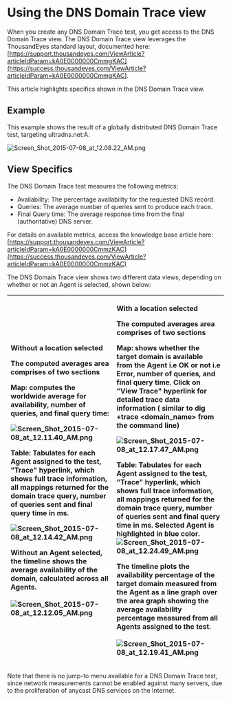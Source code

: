 # Using the DNS Domain Trace view

When you create any DNS Domain Trace test, you get access to the DNS Domain Trace view.  The DNS Domain Trace view leverages the ThousandEyes standard layout, documented here: [https://support.thousandeyes.com/ViewArticle?articleIdParam=kA0E0000000CmmgKAC](https://success.thousandeyes.com/ViewArticle?articleIdParam=kA0E0000000CmmgKAC).  

This article highlights specifics shown in the DNS Domain Trace view.

## Example

This example shows the result of a globally distributed DNS Domain Trace test, targeting ultradns.net:A.

![Screen\_Shot\_2015-07-08\_at\_12.08.22\_AM.png](https://success.thousandeyes.com/servlet/rtaImage?eid=ka044000000UJk7&feoid=00NE0000006OT0r&refid=0EME0000000DWOw)

## View Specifics

The DNS Domain Trace test measures the following metrics:

* Availability: The percentage availability for the requested DNS record.
* Queries: The average number of queries sent to produce each trace.
* Final Query time: The average response time from the final \(authoritative\) DNS server.

For details on available metrics, access the knowledge base article here: [https://support.thousandeyes.com/ViewArticle?articleIdParam=kA0E0000000CmmzKAC](https://success.thousandeyes.com/ViewArticle?articleIdParam=kA0E0000000CmmzKAC)

The DNS Domain Trace view shows two different data views, depending on whether or not an Agent is selected, shown below:

<table>
  <thead>
    <tr>
      <th style="text-align:left">
        <p><b>Without a location selected</b>
        </p>
        <p>The computed averages area comprises of two sections</p>
        <p><b>Map: </b>computes the worldwide average for availability, number of
          queries, and final query time:</p>
        <p>
          <img src="https://success.thousandeyes.com/servlet/rtaImage?eid=ka044000000UJk7&amp;feoid=00NE0000006OT0r&amp;refid=0EME0000000DWOv"
          alt="Screen_Shot_2015-07-08_at_12.11.40_AM.png" />
        </p>
        <p> <b>Table: </b>Tabulates for each Agent assigned to the test, &quot;Trace&quot;
          hyperlink, which shows full trace information, all mappings returned for
          the domain trace query, number of queries sent and final query time in
          ms.</p>
        <p>
          <img src="https://success.thousandeyes.com/servlet/rtaImage?eid=ka044000000UJk7&amp;feoid=00NE0000006OT0r&amp;refid=0EME0000000DWPs"
          alt="Screen_Shot_2015-07-08_at_12.14.42_AM.png" />
        </p>
        <p>Without an Agent selected, the timeline shows the average availability
          of the domain, calculated across all Agents.
          <br />
          <br />
          <img src="https://success.thousandeyes.com/servlet/rtaImage?eid=ka044000000UJk7&amp;feoid=00NE0000006OT0r&amp;refid=0EME0000000DWPv"
          alt="Screen_Shot_2015-07-08_at_12.12.05_AM.png" />
        </p>
      </th>
      <th style="text-align:left">
        <p><b>With a location selected</b>
        </p>
        <p>The computed averages area comprises of two sections</p>
        <p><b>Map: </b>shows whether the target domain is available from the Agent
          i.e OK or not i.e Error, number of queries, and final query time. Click
          on &quot;View Trace&quot; hyperlink for detailed trace data information
          ( similar to dig +trace &lt;domain_name&gt; from the command line)</p>
        <p>
          <img src="https://success.thousandeyes.com/servlet/rtaImage?eid=ka044000000UJk7&amp;feoid=00NE0000006OT0r&amp;refid=0EME0000000DWOy"
          alt="Screen_Shot_2015-07-08_at_12.17.47_AM.png" />
        </p>
        <p><b>Table: </b>Tabulates for each Agent assigned to the test, &quot;Trace&quot;
          hyperlink, which shows full trace information, all mappings returned for
          the domain trace query, number of queries sent and final query time in
          ms. Selected Agent is highlighted in blue color.
          <br />
          <img src="https://success.thousandeyes.com/servlet/rtaImage?eid=ka044000000UJk7&amp;feoid=00NE0000006OT0r&amp;refid=0EME0000000DWPq"
          alt="Screen_Shot_2015-07-08_at_12.24.49_AM.png" />
        </p>
        <p>The timeline plots the availability percentage of the target domain measured
          from the Agent as a line graph over the area graph showing the average
          availability percentage measured from all Agents assigned to the test.
          <br
          />
          <br />
          <img src="https://success.thousandeyes.com/servlet/rtaImage?eid=ka044000000UJk7&amp;feoid=00NE0000006OT0r&amp;refid=0EME0000000DWPn"
          alt="Screen_Shot_2015-07-08_at_12.19.41_AM.png" />
        </p>
      </th>
    </tr>
  </thead>
  <tbody></tbody>
</table>

Note that there is no jump-to menu available for a DNS Domain Trace test, since network measurements cannot be enabled against many servers, due to the proliferation of anycast DNS services on the Internet.

